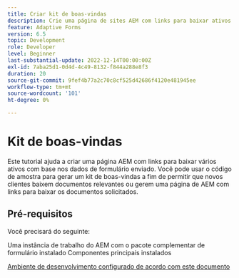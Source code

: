 ```yaml
---
title: Criar kit de boas-vindas
description: Crie uma página de sites AEM com links para baixar ativos com base nos dados de formulário enviados.
feature: Adaptive Forms
version: 6.5
topic: Development
role: Developer
level: Beginner
last-substantial-update: 2022-12-14T00:00:00Z
exl-id: 7aba25d1-0d4d-4c49-8132-f844a288e8f3
duration: 20
source-git-commit: 9fef4b77a2c70c8cf525d42686f4120e481945ee
workflow-type: tm+mt
source-wordcount: '101'
ht-degree: 0%

---
```


# Kit de boas-vindas

Este tutorial ajuda a criar uma página AEM com links para baixar vários ativos com base nos dados de formulário enviado. Você pode usar o código de amostra para gerar um kit de boas-vindas a fim de permitir que novos clientes baixem documentos relevantes ou gerem uma página de AEM com links para baixar os documentos solicitados.

## Pré-requisitos

Você precisará do seguinte:

Uma instância de trabalho do AEM com o pacote complementar de formulário instalado Componentes principais instalados

[Ambiente de desenvolvimento configurado de acordo com este documento](https://experienceleague.adobe.com/docs/experience-manager-learn/forms/creating-your-first-osgi-bundle/create-your-first-osgi-bundle.html)
